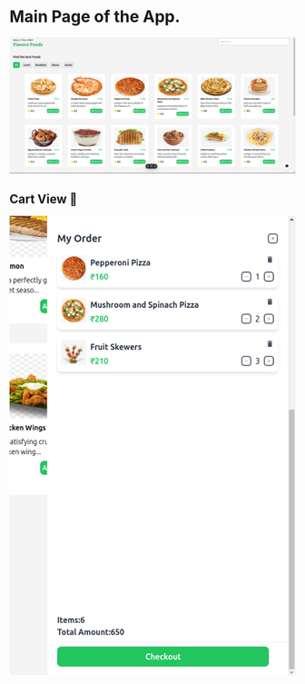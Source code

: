 <h1>Main Page of the App.</h1>
<img src=".//src/assets/big-screen.png"></img>
<h2>Cart View 🛒</h2>
<img src="./src/assets/cart.png"></img>